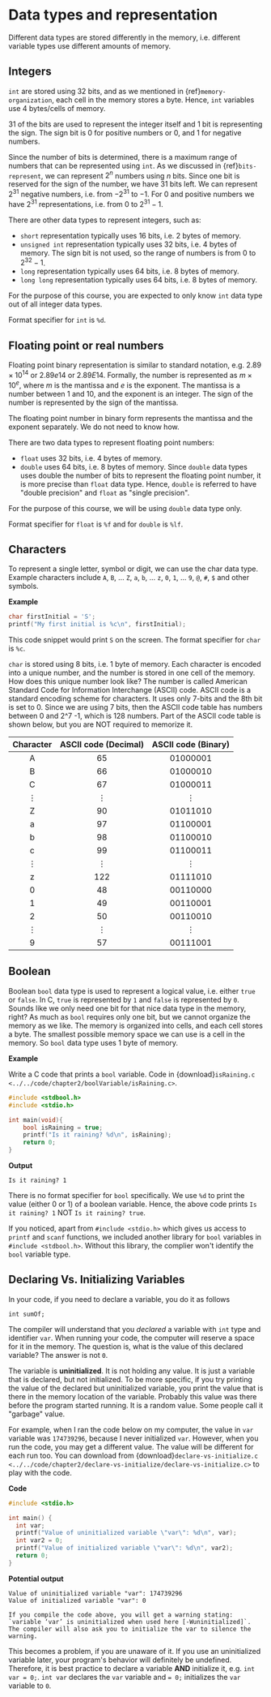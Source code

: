 # Data types and representation

Different data types are stored differently in the memory, i.e. different variable types use different amounts of memory.

## Integers

`int` are stored using 32 bits, and as we mentioned in {ref}`memory-organization`, each cell in the memory stores a byte. Hence, `int` variables use 4 bytes/cells of memory.

31 of the bits are used to represent the integer itself and 1 bit is representing the sign. The sign bit is 0 for positive numbers or 0, and 1 for negative numbers.

Since the number of bits is determined, there is a maximum range of numbers that can be represented using `int`. As we discussed in {ref}`bits-represent`, we can represent $2^n$ numbers using $n$ bits. Since one bit is reserved for the sign of the number, we have 31 bits left. We can represent $2^{31}$ negative numbers, i.e. from $-2^{31}$ to $-1$. For 0 and positive numbers we have $2^{31}$ representations, i.e. from 0 to $2^{31} - 1$. 

There are other data types to represent integers, such as:

* `short` representation typically uses 16 bits, i.e. 2 bytes of memory.
* `unsigned int` representation typically uses 32 bits, i.e. 4 bytes of memory. The sign bit is not used, so the range of numbers is from 0 to $2^{32} - 1$.
* `long` representation typically uses 64 bits, i.e. 8 bytes of memory.
* `long long` representation typically uses 64 bits, i.e. 8 bytes of memory.

For the purpose of this course, you are expected to only know `int` data type out of all integer data types.

Format specifier for `int` is `%d`.

## Floating point or real numbers

Floating point binary representation is similar to standard notation, e.g. $2.89 \times 10^{14}$ or $2.89e14$ or $2.89E14$. Formally, the number is represented as $m \times 10^e$, where $m$ is the mantissa and $e$ is the exponent. The mantissa is a number between 1 and 10, and the exponent is an integer. The sign of the number is represented by the sign of the mantissa. 

The floating point number in binary form represents the mantissa and the exponent separately. We do not need to know how.

There are two data types to represent floating point numbers: 

* `float` uses 32 bits, i.e. 4 bytes of memory. 
* `double` uses 64 bits, i.e. 8 bytes of memory. Since `double` data types uses double the number of bits to represent the floating point number, it is more precise than `float` data type. Hence, `double` is referred to have "double precision" and `float` as "single precision".

For the purpose of this course, we will be using `double` data type only.

Format specifier for `float` is `%f` and for `double` is `%lf`.

## Characters

To represent a single letter, symbol or digit, we can use the char data type. Example characters include `A`, `B`, ... `Z`, `a`, `b`, ... `z`, `0`, `1`, ... `9`, `@`, `#`, `$` and other symbols.

**Example**

```c {.line-numbers}
char firstInitial = 'S';
printf("My first initial is %c\n", firstInitial);
```

This code snippet would print `S` on the screen. The format specifier for `char` is `%c`.

`char` is stored using 8 bits, i.e. 1 byte of memory. Each character is encoded into a unique number, and the number is stored in one cell of the memory. How does this unique number look like? The number is called American Standard Code for Information Interchange (ASCII) code. ASCII code is a standard encoding scheme for characters. It uses only 7-bits and the 8th bit is set to 0. Since we are using 7 bits, then the ASCII code table has numbers between 0 and 2^7 -1, which is 128 numbers. Part of the ASCII code table is shown below, but you are NOT required to memorize it.

| Character | ASCII code (Decimal) | ASCII code (Binary) |
| :-------: | :------------------: | :-----------------: |
|     A     |          65          |      01000001       |
|     B     |          66          |      01000010       |
|     C     |          67          |      01000011       |
|     ⋮     |          ⋮           |          ⋮          |
|     Z     |          90          |      01011010       |
|     a     |          97          |      01100001       |
|     b     |          98          |      01100010       |
|     c     |          99          |      01100011       |
|     ⋮     |          ⋮           |          ⋮          |
|     z     |         122          |      01111010       |
|     0     |          48          |      00110000       |
|     1     |          49          |      00110001       |
|     2     |          50          |      00110010       |
|     ⋮     |          ⋮           |          ⋮          |
|     9     |          57          |      00111001       |


## Boolean 

Boolean `bool` data type is used to represent a logical value, i.e. either `true` or `false`. In C, `true` is represented by `1` and `false` is represented by `0`. Sounds like we only need one bit for that nice data type in the memory, right? As much as `bool` requires only one bit, but we cannot organize the memory as we like. The memory is organized into cells, and each cell stores a byte. The smallest possible memory space we can use is a cell in the memory. So `bool` data type uses 1 byte of memory.

**Example**

Write a C code that prints a `bool` variable. Code in {download}`isRaining.c <../../code/chapter2/boolVariable/isRaining.c>`.

```c {.line-numbers}
#include <stdbool.h>
#include <stdio.h>

int main(void){
    bool isRaining = true;
    printf("Is it raining? %d\n", isRaining);
    return 0;
}
```

**Output**
```
Is it raining? 1
```

There is no format specifier for `bool` specifically. We use `%d` to print the value (either 0 or 1) of a boolean variable. Hence, the above code prints `Is it raining? 1` NOT `Is it raining? true`.

If you noticed, apart from `#include <stdio.h>` which gives us access to `printf` and `scanf` functions, we included another library for `bool` variables in `#include <stdbool.h>`. Without this library, the complier won't identify the `bool` variable type.

## Declaring Vs. Initializing Variables

In your code, if you need to declare a variable, you do it as follows
```
int sumOf;
```

The compiler will understand that you *declared* a variable with `int` type and identifier `var`. When running your code, the computer will reserve a space for it in the memory. The question is, what is the value of this declared variable? The answer is not `0`.

The variable is **uninitialized**. It is not holding any value. It is just a variable that is declared, but not initialized. To be more specific, if you try printing the value of the declared but uninitialized variable, you print the value that is there in the memory location of the variable. Probably this value was there before the program started running. It is a random value. Some people call it "garbage" value.

For example, when I ran the code below on my computer, the value in `var` variable was `174739296`, because I never initialized `var`. However, when you run the code, you may get a different value. The value will be different for each run too. You can download from {download}`declare-vs-initialize.c <../../code/chapter2/declare-vs-initialize/declare-vs-initialize.c>` to play with the code.

**Code**
```c {.line-numbers}
#include <stdio.h>

int main() {
  int var;
  printf("Value of uninitialized variable \"var\": %d\n", var);
  int var2 = 0;
  printf("Value of initialized variable \"var\": %d\n", var2);
  return 0;
}
```

**Potential output**
```
Value of uninitialized variable "var": 174739296
Value of initialized variable "var": 0
```

```{note}
If you compile the code above, you will get a warning stating: `variable ‘var’ is uninitialized when used here [-Wuninitialized]`. The compiler will also ask you to initialize the var to silence the warning. 
```


This becomes a problem, if you are unaware of it. If you use an uninitialized variable later, your program's behavior will definitely be undefined. Therefore, it is best practice to declare a variable **AND** initialize it, e.g. `int var = 0;`. `int var` declares the `var` variable and `= 0;` initializes the `var` variable to `0`.




